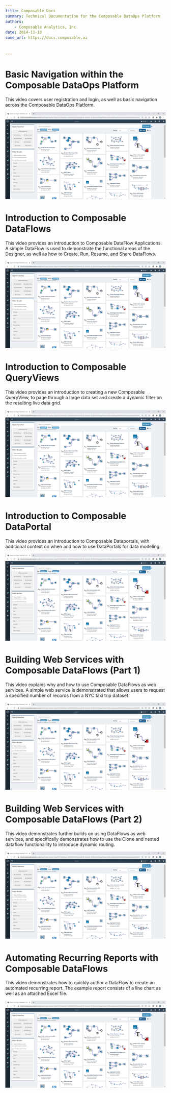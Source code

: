 ```yaml
---
title: Composable Docs
summary: Technical Documentation for the Composable DataOps Platform
authors:
    - Composable Analytics, Inc.
date: 2014-11-10
some_url: https://docs.composable.ai


---
```


# Basic Navigation within the Composable DataOps Platform

This video covers user registration and login, as well as basic navigation across the Composable DataOps Platform.

[![Basic Navigation within the Composable DataOps Platform](img/Composable_Intro_01.png)](https://www.youtube.com/watch?v=skxPi4A-LSE "Basic Navigation within the Composable DataOps Platform")

# Introduction to Composable DataFlows

This video provides an introduction to Composable DataFlow Applications. A simple DataFlow is used to demonstrate the functional areas of the Designer, as well as how to Create, Run, Resume, and Share DataFlows.

[![Basic Navigation within the Composable DataOps Platform](img/Composable_Intro_01.png)](https://www.youtube.com/watch?v=HBpr_UOKvGA "Basic Navigation within the Composable DataOps Platform")

# Introduction to Composable QueryViews

This video provides an introduction to creating a new Composable QueryView, to page through a large data set and create a dynamic filter on the resulting live data grid.

[![Basic Navigation within the Composable DataOps Platform](img/Composable_Intro_01.png)](https://www.youtube.com/watch?v=SFtUhn_0m6Y "Basic Navigation within the Composable DataOps Platform")

# Introduction to Composable DataPortal

This video provides an introduction to Composable Dataportals, with additional context on when and how to use DataPortals for data modeling.

[![Basic Navigation within the Composable DataOps Platform](img/Composable_Intro_01.png)](https://www.youtube.com/watch?v=tvkkImU1bm0 "Basic Navigation within the Composable DataOps Platform")

# Building Web Services with Composable DataFlows (Part 1)

This video explains why and how to use Composable DataFlows as web services. A simple web service is demonstrated that allows users to request a specified number of records from a NYC taxi trip dataset.

[![Basic Navigation within the Composable DataOps Platform](img/Composable_Intro_01.png)](https://www.youtube.com/watch?v=vVcBd5wJp9s "Basic Navigation within the Composable DataOps Platform")

# Building Web Services with Composable DataFlows (Part 2)

This video demonstrates further builds on using DataFlows as web services, and specifically demonstrates how to use the Clone and nested dataflow functionaility to introduce dynamic routing.

[![Basic Navigation within the Composable DataOps Platform](img/Composable_Intro_01.png)](https://www.youtube.com/watch?v=dWOc7JMpTJc "Basic Navigation within the Composable DataOps Platform")

# Automating Recurring Reports with Composable DataFlows

This video demonstrates how to quickly author a DataFlow to create an automated recurring report. The example report consists of a line chart as well as an attached Excel file.

[![Basic Navigation within the Composable DataOps Platform](img/Composable_Intro_01.png)](https://www.youtube.com/watch?v=YrxQnhNo_S8 "Basic Navigation within the Composable DataOps Platform")